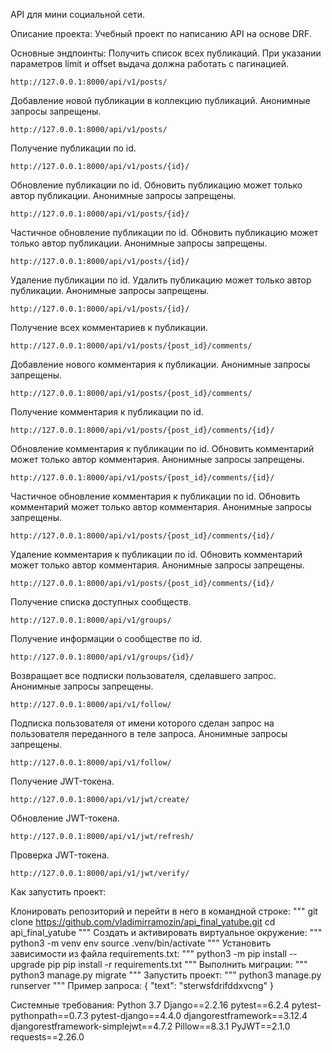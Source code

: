 API для мини социальной сети.

Описание проекта:
Учебный проект по написанию API на основе DRF. 

Основные эндпоинты:
Получить список всех публикаций. При указании параметров limit и offset выдача должна работать с пагинацией.
```
http://127.0.0.1:8000/api/v1/posts/
```
Добавление новой публикации в коллекцию публикаций. Анонимные запросы запрещены.
```
http://127.0.0.1:8000/api/v1/posts/
```
Получение публикации по id.
```
http://127.0.0.1:8000/api/v1/posts/{id}/
```

Обновление публикации по id. Обновить публикацию может только автор публикации. Анонимные запросы запрещены.
```
http://127.0.0.1:8000/api/v1/posts/{id}/
```
Частичное обновление публикации по id. Обновить публикацию может только автор публикации. Анонимные запросы запрещены.
```
http://127.0.0.1:8000/api/v1/posts/{id}/
```
Удаление публикации по id. Удалить публикацию может только автор публикации. Анонимные запросы запрещены.
```
http://127.0.0.1:8000/api/v1/posts/{id}/ 
```
Получение всех комментариев к публикации.
```
http://127.0.0.1:8000/api/v1/posts/{post_id}/comments/ 
```
Добавление нового комментария к публикации. Анонимные запросы запрещены.
```
http://127.0.0.1:8000/api/v1/posts/{post_id}/comments/ 
```
Получение комментария к публикации по id.
```
http://127.0.0.1:8000/api/v1/posts/{post_id}/comments/{id}/
```
Обновление комментария к публикации по id. Обновить комментарий может только автор комментария. Анонимные запросы запрещены.
```
http://127.0.0.1:8000/api/v1/posts/{post_id}/comments/{id}/
```
Частичное обновление комментария к публикации по id. Обновить комментарий может только автор комментария. Анонимные запросы запрещены.
```
http://127.0.0.1:8000/api/v1/posts/{post_id}/comments/{id}/ 
```
Удаление комментария к публикации по id. Обновить комментарий может только автор комментария. Анонимные запросы запрещены.
```
http://127.0.0.1:8000/api/v1/posts/{post_id}/comments/{id}/ 
```
Получение списка доступных сообществ.
```
http://127.0.0.1:8000/api/v1/groups/
```
Получение информации о сообществе по id.
```
http://127.0.0.1:8000/api/v1/groups/{id}/
```
Возвращает все подписки пользователя, сделавшего запрос. Анонимные запросы запрещены.
```
http://127.0.0.1:8000/api/v1/follow/ 
```
Подписка пользователя от имени которого сделан запрос на пользователя переданного в теле запроса. Анонимные запросы запрещены.
```
http://127.0.0.1:8000/api/v1/follow/ 
```
Получение JWT-токена.
```
http://127.0.0.1:8000/api/v1/jwt/create/ 
```
Обновление JWT-токена.
```
http://127.0.0.1:8000/api/v1/jwt/refresh/ 
```
Проверка JWT-токена.
```
http://127.0.0.1:8000/api/v1/jwt/verify/ 
```



Как запустить проект:

Клонировать репозиторий и перейти в него в командной строке:
"""
git clone https://github.com/vladimirramozin/api_final_yatube.git
cd api_final_yatube
"""
Cоздать и активировать виртуальное окружение:
"""
python3 -m venv env
source .venv/bin/activate
"""
Установить зависимости из файла requirements.txt:
"""
python3 -m pip install --upgrade pip
pip install -r requirements.txt
"""
Выполнить миграции:
"""
python3 manage.py migrate
"""
Запустить проект:
"""
python3 manage.py runserver
"""
Пример запроса:
{
"text": "sterwsfdrifddxvcng"
}

Системные требования:
Python 3.7
Django==2.2.16
pytest==6.2.4
pytest-pythonpath==0.7.3
pytest-django==4.4.0
djangorestframework==3.12.4
djangorestframework-simplejwt==4.7.2
Pillow==8.3.1
PyJWT==2.1.0
requests==2.26.0
